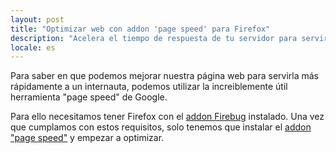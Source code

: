 ```yaml
---
layout: post
title: "Optimizar web con addon 'page speed' para Firefox"
description: "Acelera el tiempo de respuesta de tu servidor para servir páginas web con el addon 'page speed' para Firefox"
locale: es
---
```


Para saber en que podemos mejorar nuestra página web para servirla más rápidamente a un internauta, podemos utilizar la increiblemente útil herramienta "page speed" de Google.

Para ello necesitamos tener Firefox con el <a href="https://addons.mozilla.org/es-ES/firefox/addon/1843">addon Firebug</a> instalado. Una vez que cumplamos con estos requisitos, solo tenemos que instalar el <a href="http://code.google.com/intl/es-ES/speed/page-speed/download.html">addon "page speed"</a> y empezar a optimizar.